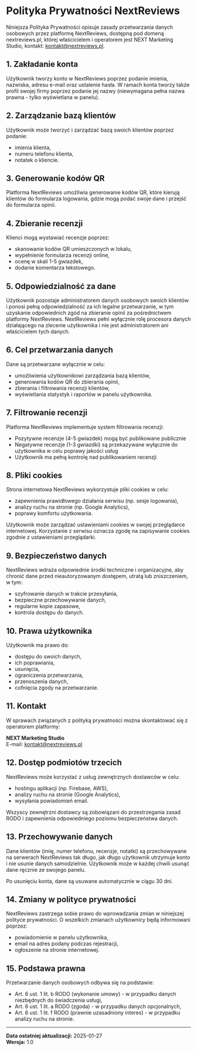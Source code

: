 # Polityka Prywatności NextReviews

Niniejsza Polityka Prywatności opisuje zasady przetwarzania danych osobowych przez platformę NextReviews, dostępną pod domeną nextreviews.pl, której właścicielem i operatorem jest NEXT Marketing Studio, kontakt: kontakt@nextreviews.pl.

## 1. Zakładanie konta

Użytkownik tworzy konto w NextReviews poprzez podanie imienia, nazwiska, adresu e-mail oraz ustalenie hasła. W ramach konta tworzy także profil swojej firmy poprzez podanie jej nazwy (niewymagana pełna nazwa prawna - tylko wyświetlana w panelu).

## 2. Zarządzanie bazą klientów

Użytkownik może tworzyć i zarządzać bazą swoich klientów poprzez podanie:

- imienia klienta,
- numeru telefonu klienta,
- notatek o kliencie.

## 3. Generowanie kodów QR

Platforma NextReviews umożliwia generowanie kodów QR, które kierują klientów do formularza logowania, gdzie mogą podać swoje dane i przejść do formularza opinii.

## 4. Zbieranie recenzji

Klienci mogą wystawiać recenzje poprzez:

- skanowanie kodów QR umieszczonych w lokalu,
- wypełnienie formularza recenzji online,
- ocenę w skali 1-5 gwiazdek,
- dodanie komentarza tekstowego.

## 5. Odpowiedzialność za dane

Użytkownik pozostaje administratorem danych osobowych swoich klientów i ponosi pełną odpowiedzialność za ich legalne przetwarzanie, w tym uzyskanie odpowiednich zgód na zbieranie opinii za pośrednictwem platformy NextReviews. NextReviews pełni wyłącznie rolę procesora danych działającego na zlecenie użytkownika i nie jest administratorem ani właścicielem tych danych.

## 6. Cel przetwarzania danych

Dane są przetwarzane wyłącznie w celu:

- umożliwienia użytkownikowi zarządzania bazą klientów,
- generowania kodów QR do zbierania opinii,
- zbierania i filtrowania recenzji klientów,
- wyświetlania statystyk i raportów w panelu użytkownika.

## 7. Filtrowanie recenzji

Platforma NextReviews implementuje system filtrowania recenzji:

- Pozytywne recenzje (4-5 gwiazdek) mogą być publikowane publicznie
- Negatywne recenzje (1-3 gwiazdki) są przekazywane wyłącznie do użytkownika w celu poprawy jakości usług
- Użytkownik ma pełną kontrolę nad publikowaniem recenzji

## 8. Pliki cookies

Strona internetowa NextReviews wykorzystuje pliki cookies w celu:

- zapewnienia prawidłowego działania serwisu (np. sesje logowania),
- analizy ruchu na stronie (np. Google Analytics),
- poprawy komfortu użytkowania.

Użytkownik może zarządzać ustawieniami cookies w swojej przeglądarce internetowej. Korzystanie z serwisu oznacza zgodę na zapisywanie cookies zgodnie z ustawieniami przeglądarki.

## 9. Bezpieczeństwo danych

NextReviews wdraża odpowiednie środki techniczne i organizacyjne, aby chronić dane przed nieautoryzowanym dostępem, utratą lub zniszczeniem, w tym:

- szyfrowanie danych w trakcie przesyłania,
- bezpieczne przechowywanie danych,
- regularne kopie zapasowe,
- kontrola dostępu do danych.

## 10. Prawa użytkownika

Użytkownik ma prawo do:

- dostępu do swoich danych,
- ich poprawiania,
- usunięcia,
- ograniczenia przetwarzania,
- przenoszenia danych,
- cofnięcia zgody na przetwarzanie.

## 11. Kontakt

W sprawach związanych z polityką prywatności można skontaktować się z operatorem platformy:

**NEXT Marketing Studio**  
E-mail: kontakt@nextreviews.pl

## 12. Dostęp podmiotów trzecich

NextReviews może korzystać z usług zewnętrznych dostawców w celu:

- hostingu aplikacji (np. Firebase, AWS),
- analizy ruchu na stronie (Google Analytics),
- wysyłania powiadomień email.

Wszyscy zewnętrzni dostawcy są zobowiązani do przestrzegania zasad RODO i zapewnienia odpowiedniego poziomu bezpieczeństwa danych.

## 13. Przechowywanie danych

Dane klientów (imię, numer telefonu, recenzje, notatki) są przechowywane na serwerach NextReviews tak długo, jak długo użytkownik utrzymuje konto i nie usunie danych samodzielnie. Użytkownik może w każdej chwili usunąć dane ręcznie ze swojego panelu.

Po usunięciu konta, dane są usuwane automatycznie w ciągu 30 dni.

## 14. Zmiany w polityce prywatności

NextReviews zastrzega sobie prawo do wprowadzania zmian w niniejszej polityce prywatności. O wszelkich zmianach użytkownicy będą informowani poprzez:

- powiadomienie w panelu użytkownika,
- email na adres podany podczas rejestracji,
- ogłoszenie na stronie internetowej.

## 15. Podstawa prawna

Przetwarzanie danych osobowych odbywa się na podstawie:

- Art. 6 ust. 1 lit. b RODO (wykonanie umowy) - w przypadku danych niezbędnych do świadczenia usługi,
- Art. 6 ust. 1 lit. a RODO (zgoda) - w przypadku danych opcjonalnych,
- Art. 6 ust. 1 lit. f RODO (prawnie uzasadniony interes) - w przypadku analizy ruchu na stronie.

---

**Data ostatniej aktualizacji:** 2025-01-27  
**Wersja:** 1.0

